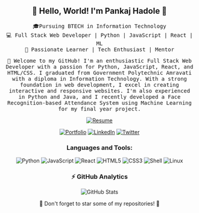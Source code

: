 <!-- Header -->
<h2 align="center">👋 Hello, World! I'm Pankaj Hadole 🚀</h2>
<p align="center">
  <samp>🎓Pursuing BTECH in Information Technology<br>
  💻 Full Stack Web Developer | Python | JavaScript | React | ML<br>
  🌟 Passionate Learner | Tech Enthusiast | Mentor</samp>
</p>

<!-- Intro -->
<p align="center">
  <samp>🤩 Welcome to my GitHub! I'm an enthusiastic Full Stack Web Developer with a passion for Python, JavaScript, React, and HTML/CSS. I graduated from Government Polytechnic Amravati with a diploma in Information Technology. With a strong foundation in web development, I excel in creating interactive and responsive websites. I'm also experienced in Python and Java, and I recently developed a Face Recognition-based Attendance System using Machine Learning for my final year project.</samp>
</p>

<!-- Resume -->
<p align="center">
  <a href="http://tinyurl.com/Pankajsresume" target="_blank"><img src="https://img.shields.io/badge/Resume-%23FF5722?style=flat&logo=google-drive&logoColor=white" alt="Resume"></a>
</p>

<!-- Portfolio and Social Links -->
<p align="center">
  <a href="https://phcoder05.github.io/My-Portfolio/" target="_blank"><img src="https://img.shields.io/badge/Portfolio-%230077B5?style=flat&logo=github&logoColor=white" alt="Portfolio"></a>
  <a href="https://www.linkedin.com/in/pankaj-hadole-722476232/" target="_blank"><img src="https://img.shields.io/badge/LinkedIn-%230077B5?style=flat&logo=linkedin&logoColor=white" alt="LinkedIn"></a>
  <a href="https://twitter.com/pankaj_hadole" target="_blank"><img src="https://img.shields.io/badge/Twitter-%231DA1F2?style=flat&logo=twitter&logoColor=white" alt="Twitter"></a>
</p>

<!-- Tech Stack -->
<h3 align="center">Languages and Tools:</h3>
<p align="center">
  <img src="https://img.shields.io/badge/Python-3776AB?style=for-the-badge&logo=python&logoColor=white" alt="Python" />
  <img src="https://img.shields.io/badge/JavaScript-F7DF1E?style=for-the-badge&logo=javascript&logoColor=black" alt="JavaScript" />
  <img src="https://img.shields.io/badge/React-61DAFB?style=for-the-badge&logo=react&logoColor=black" alt="React" />
  <img src="https://img.shields.io/badge/HTML5-E34F26?style=for-the-badge&logo=html5&logoColor=white" alt="HTML5" />
  <img src="https://img.shields.io/badge/CSS3-1572B6?style=for-the-badge&logo=css3&logoColor=white" alt="CSS3" />
  <img src="https://img.shields.io/badge/Shell-5391FE?style=for-the-badge&logo=gnu-bash&logoColor=white" alt="Shell" />
  <img src="https://img.shields.io/badge/Linux-FCC624?style=for-the-badge&logo=linux&logoColor=black" alt="Linux" />
</p>

<!-- GitHub Stats -->
<h3 align="center">⚡ GitHub Analytics</h3>
<p align="center">
  <img src="https://github-readme-stats.vercel.app/api?username=PHCoder05&show_icons=true&count_private=true&hide_border=true&theme=dark" alt="GitHub Stats" />
</p>

<!-- Footer -->
<p align="center">🌟 Don't forget to star some of my repositories! 🌟</p>

